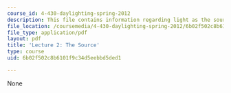 ```yaml
---
course_id: 4-430-daylighting-spring-2012
description: This file contains information regarding light as the source.
file_location: /coursemedia/4-430-daylighting-spring-2012/6b02f502c8b6101f9c34d5eebbd5ded1_MIT4_430S12_lec02.pdf
file_type: application/pdf
layout: pdf
title: 'Lecture 2: The Source'
type: course
uid: 6b02f502c8b6101f9c34d5eebbd5ded1

---
```

None